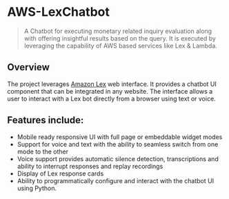 # AWS-LexChatbot

>A Chatbot for executing monetary related inquiry evaluation along with offering insightful results based on the query.
It is executed by leveraging the capability of AWS based services like Lex &amp; Lambda. 

## Overview
The project leverages [Amazon Lex](https://aws.amazon.com/lex/) 
web interface. It provides a chatbot UI component that can be integrated
in any website. The interface allows a user to interact with a Lex bot directly
from a browser using text or voice.

## Features include:
- Mobile ready responsive UI with full page or embeddable widget modes
- Support for voice and text with the ability to seamless switch from
one mode to the other
- Voice support provides automatic silence detection, transcriptions
and ability to interrupt responses and replay recordings
- Display of Lex response cards
- Ability to programmatically configure and interact with the chatbot
UI using Python.
